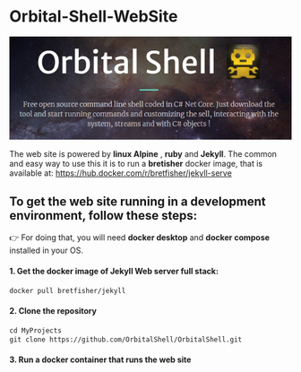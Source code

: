# Orbital-Shell-WebSite

![orbsh](assets/orbsh-web.png)

The web site is powered by **linux Alpine** , **ruby** and **Jekyll**. The common and easy way to use this it is to run a **bretisher** docker image, that is available at:
https://hub.docker.com/r/bretfisher/jekyll-serve


## To get the web site running in a development environment, follow these steps:

👉 For doing that, you will need **docker desktop** and **docker compose** installed in your OS.

#### 1. Get the docker image of Jekyll Web server full stack:

```shell
docker pull bretfisher/jekyll
```

#### 2. Clone the repository

```shell
cd MyProjects
git clone https://github.com/OrbitalShell/OrbitalShell.git
```

#### 3. Run a docker container that runs the web site


